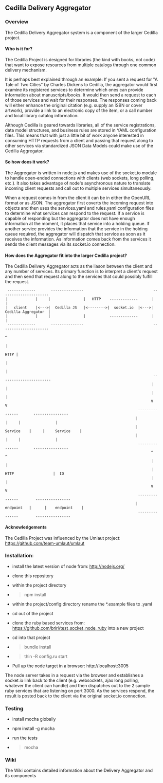 ## Cedilla Delivery Aggregator

### Overview

The Cedilla Delivery Aggregator system is a component of the larger Cedilla project. 

#### Who is it for?

The Cedilla Project is designed for libraries (the kind with books, not code) that want to expose resources from multiple catalogs through one common delivery mechanism.

It is perhaps best explained through an example:
  If you sent a request for "A Tale of Two Cities" by Charles Dickens to Cedilla, the aggregator would first examine its registered services to determine which ones can provide information about manuscripts/books. It would then send a request to each of those services and wait for their responses. The responses coming back will either enhance the original citation (e.g. supply an ISBN or cover artwork), provide a link to an electronic copy of the item, or a call number and local library catalog information. 

Although Cedilla is geared towards libraries, all of the service registrations, data model structures, and business rules are stored in YAML configuration files. This means that with just a little bit of work anyone interested in consuming HTTP requests from a client and passing that request along to other services via standardized JSON Data Models could make use of the Cedilla Aggregator.
  
#### So how does it work?

The Aggregator is written in node.js and makes use of the socket.io module to handle open-ended connections with clients (web sockets, long polling, etc.). It also takes advantage of node's asynchronous nature to translate incoming client requests and call out to multiple services simultaneously.

When a request comes in from the client it can be in either the OpenURL format or as JSON. The aggregator first coverts the incoming request into objects and then uses the services.yaml and rules.yaml configuration files to determine what services can respond to the request. If a service is capable of responding but the aggregator does not have enough information at the moment, it places that service into a holding queue. If another service provides the information that the service in the holding queue required, the aggregator will dispatch that service as soon as it receives the information. As information comes back from the services it sends the client messages via its socket.io connection.

#### How does the Aggregator fit into the larger Cedilla project?

The Cedilla Delivery Aggregator acts as the liason between the client and any number of services. Its primary function is to interpret a client's request and then send that request along to the services that could possibly fulfill the request.

```
 -------------       ---------------                                ----------------------
|             |     |               |   HTTP    -------------      |                      |
|   client    |<--->|  Cedilla JS   |<-------->|  socket.io  |<--->|  Cedilla Aggregator  |
|             |     |               |           -------------      |                      |
 -------------       ---------------                                ----------------------
                                                                              ^
                                                                              |
                                                                         HTTP | 
			            													  |
                                                                              |
                                                                    -----------------------
                                                                   |                       |
												 			       |                       |
																   V                       V
															 ---------------	   ----------------
														    |               |     |                |
															|    Service    |     |     Service    |
															|               |     |                |
															 ---------------       ----------------
																   ^                       ^
																   |                       |
																   | HTTP                  |  IO
																   |                       |
																   V                       V
															 ---------------        ----------------
															|    endpoint   |      |    endpoint    |
															 ---------------        ----------------
```

#### Acknowledgements

The Cedilla Project was influenced by the Umlaut project: https://github.com/team-umlaut/umlaut


### Installation:

* install the latest version of node from: http://nodejs.org/

* clone this repository

* within the project directory

* > npm install

* within the project/config directory rename the *.example files to .yaml

* cd out of the project

* clone the ruby based services from: https://github.com/briri/test_socket_node_ruby into a new project

* cd into that project

* > bundle install

* > thin -R config.ru start

* Pull up the node target in a browser: http://localhost:3005 

The node server takes in a request via the browser and establishes a socket.io link back to the client (e.g. websockets, ajax long polling, whatever the client can handle) and then dispatches out to the 2 sample ruby services that are listening on port 3000. As the services respond, the result is posted back to the client via the original socket.io connection.

### Testing

* install mocha globally

* npm install -g mocha

* run the tests

* > mocha 

### Wiki

The Wiki contains detailed information about the Delivery Aggregator and its components


